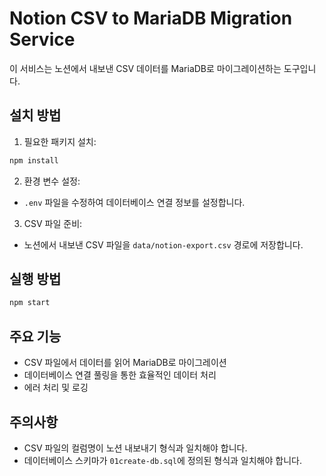 # Notion CSV to MariaDB Migration Service

이 서비스는 노션에서 내보낸 CSV 데이터를 MariaDB로 마이그레이션하는 도구입니다.

## 설치 방법

1. 필요한 패키지 설치:
```bash
npm install
```

2. 환경 변수 설정:
- `.env` 파일을 수정하여 데이터베이스 연결 정보를 설정합니다.

3. CSV 파일 준비:
- 노션에서 내보낸 CSV 파일을 `data/notion-export.csv` 경로에 저장합니다.

## 실행 방법

```bash
npm start
```

## 주요 기능

- CSV 파일에서 데이터를 읽어 MariaDB로 마이그레이션
- 데이터베이스 연결 풀링을 통한 효율적인 데이터 처리
- 에러 처리 및 로깅

## 주의사항

- CSV 파일의 컬럼명이 노션 내보내기 형식과 일치해야 합니다.
- 데이터베이스 스키마가 `01create-db.sql`에 정의된 형식과 일치해야 합니다.
